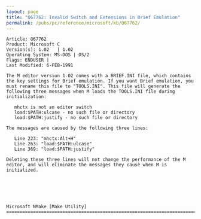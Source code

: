 ```yaml
---
layout: page
title: "Q67762: Invalid Switch and Extensions in Brief Emulation"
permalink: /pubs/pc/reference/microsoft/kb/Q67762/
---
```


	Article: Q67762
	Product: Microsoft C
	Version(s): 1.02   | 1.02
	Operating System: MS-DOS | OS/2
	Flags: ENDUSER |
	Last Modified: 6-FEB-1991
	
	The M editor version 1.02 comes with a BRIEF.INI file, which contains
	the key settings for Brief emulation. If you want Brief emulation, you
	must rename this file to "TOOLS.INI". This file will generate the
	following three messages when M loads the TOOLS.INI file during
	initialization:
	
	   mhctx is not an editor switch
	   load:$PATH:ulcase - no such file or directory
	   load:$PATH:justify - no such file or directory
	
	The messages are caused by the following three lines:
	
	   Line 223: "mhctx:Alt+H"
	   Line 263: "load:$PATH:ulcase"
	   Line 369: "load:$PATH:justify"
	
	Deleting these three lines will not change the performance of the M
	editor, and will eliminate the messages they cause when M is
	initialized.
	
	
	
	
	
	
	Microsoft NMake [Make Utility]
	=============================================================================
